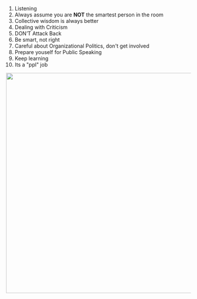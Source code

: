 1. Listening
2. Always assume you are **NOT** the smartest person in the room
3. Collective wisdom is always better
4. Dealing with Criticism
5. DON’T Attack Back
6. Be smart, not right
7. Careful about Organizational Politics, don't get involved
8. Prepare youself for Public Speaking
9. Keep learning
10. Its a  "ppl" job

<image src="../images/memi-16-criticism.jpg" width="600"/>

